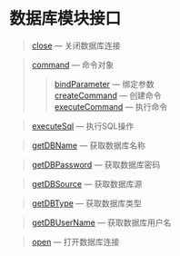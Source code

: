 数据库模块接口
==============

> [close](http://git.oschina.net/gaoxiang/SE-For-ASP/blob/master/Docs/Api/DB/close.md) &mdash; 关闭数据库连接

> [command](http://git.oschina.net/gaoxiang/SE-For-ASP/blob/master/Docs/Api/DB/command.md) &mdash; 命令对象
>> [bindParameter](http://git.oschina.net/gaoxiang/SE-For-ASP/blob/master/Docs/Api/DB/command/bindParameter.md) &mdash; 绑定参数  
>> [createCommand](http://git.oschina.net/gaoxiang/SE-For-ASP/blob/master/Docs/Api/DB/command/createCommand.md) &mdash; 创建命令  
>> [executeCommand](http://git.oschina.net/gaoxiang/SE-For-ASP/blob/master/Docs/Api/DB/command/executeCommand.md) &mdash; 执行命令

> [executeSql](http://git.oschina.net/gaoxiang/SE-For-ASP/blob/master/Docs/Api/DB/executeSql.md) &mdash; 执行SQL操作

> [getDBName](http://git.oschina.net/gaoxiang/SE-For-ASP/blob/master/Docs/Api/DB/getDBName.md) &mdash; 获取数据库名称

> [getDBPassword](http://git.oschina.net/gaoxiang/SE-For-ASP/blob/master/Docs/Api/DB/getDBPassword.md) &mdash; 获取数据库密码

> [getDBSource](http://git.oschina.net/gaoxiang/SE-For-ASP/blob/master/Docs/Api/DB/getDBSource.md) &mdash; 获取数据库源

> [getDBType](http://git.oschina.net/gaoxiang/SE-For-ASP/blob/master/Docs/Api/DB/getDBType.md) &mdash; 获取数据库类型

> [getDBUserName](http://git.oschina.net/gaoxiang/SE-For-ASP/blob/master/Docs/Api/DB/getDBUserName.md) &mdash; 获取数据库用户名

> [open](http://git.oschina.net/gaoxiang/SE-For-ASP/blob/master/Docs/Api/DB/open.md) &mdash; 打开数据库连接